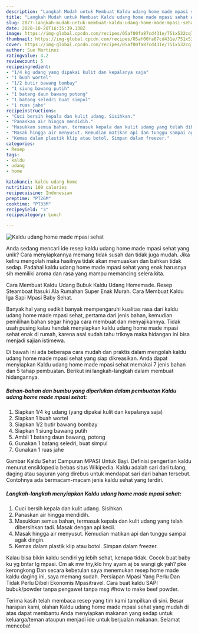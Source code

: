 ```yaml
---
description: "Langkah Mudah untuk Membuat Kaldu udang home made mpasi sehat Anti Gagal"
title: "Langkah Mudah untuk Membuat Kaldu udang home made mpasi sehat Anti Gagal"
slug: 2077-langkah-mudah-untuk-membuat-kaldu-udang-home-made-mpasi-sehat-anti-gagal
date: 2020-10-20T16:35:39.138Z
image: https://img-global.cpcdn.com/recipes/05af00fa87cd431e/751x532cq70/kaldu-udang-home-made-mpasi-sehat-foto-resep-utama.jpg
thumbnail: https://img-global.cpcdn.com/recipes/05af00fa87cd431e/751x532cq70/kaldu-udang-home-made-mpasi-sehat-foto-resep-utama.jpg
cover: https://img-global.cpcdn.com/recipes/05af00fa87cd431e/751x532cq70/kaldu-udang-home-made-mpasi-sehat-foto-resep-utama.jpg
author: Sue Martinez
ratingvalue: 4.2
reviewcount: 5
recipeingredient:
- "1/4 kg udang yang dipakai kulit dan kepalanya saja"
- "1 buah wortel"
- "1/2 butir bawang bombay"
- "1 siung bawang putih"
- "1 batang daun bawang potong"
- "1 batang seledri buat simpul"
- "1 ruas jahe"
recipeinstructions:
- "Cuci bersih kepala dan kulit udang. Sisihkan."
- "Panaskan air hingga mendidih."
- "Masukkan semua bahan, termasuk kepala dan kulit udang yang telah dibersihkan tadi. Masak dengan api kecil."
- "Masak hingga air menyusut. Kemudian matikan api dan tunggu sampai agak dingin."
- "Kemas dalam plastik klip atau botol. Simpan dalam freezer."
categories:
- Resep
tags:
- kaldu
- udang
- home

katakunci: kaldu udang home 
nutrition: 109 calories
recipecuisine: Indonesian
preptime: "PT26M"
cooktime: "PT33M"
recipeyield: "3"
recipecategory: Lunch

---
```



![Kaldu udang home made mpasi sehat](https://img-global.cpcdn.com/recipes/05af00fa87cd431e/751x532cq70/kaldu-udang-home-made-mpasi-sehat-foto-resep-utama.jpg)

Anda sedang mencari ide resep kaldu udang home made mpasi sehat yang unik? Cara menyiapkannya memang tidak susah dan tidak juga mudah. Jika keliru mengolah maka hasilnya tidak akan memuaskan dan bahkan tidak sedap. Padahal kaldu udang home made mpasi sehat yang enak harusnya sih memiliki aroma dan rasa yang mampu memancing selera kita.

Cara Membuat Kaldu Udang Bubuk Kaldu Udang Homemade. Resep Steamboat Itasuki Ala Rumahan Super Enak Murah. Cara Membuat Kaldu Iga Sapi Mpasi Baby Sehat.

Banyak hal yang sedikit banyak mempengaruhi kualitas rasa dari kaldu udang home made mpasi sehat, pertama dari jenis bahan, kemudian pemilihan bahan segar hingga cara membuat dan menyajikannya. Tidak usah pusing kalau hendak menyiapkan kaldu udang home made mpasi sehat enak di rumah, karena asal sudah tahu triknya maka hidangan ini bisa menjadi sajian istimewa.


Di bawah ini ada beberapa cara mudah dan praktis dalam mengolah kaldu udang home made mpasi sehat yang siap dikreasikan. Anda dapat menyiapkan Kaldu udang home made mpasi sehat memakai 7 jenis bahan dan 5 tahap pembuatan. Berikut ini langkah-langkah dalam membuat hidangannya.

<!--inarticleads1-->

##### Bahan-bahan dan bumbu yang diperlukan dalam pembuatan Kaldu udang home made mpasi sehat:

1. Siapkan 1/4 kg udang (yang dipakai kulit dan kepalanya saja)
1. Siapkan 1 buah wortel
1. Siapkan 1/2 butir bawang bombay
1. Siapkan 1 siung bawang putih
1. Ambil 1 batang daun bawang, potong
1. Gunakan 1 batang seledri, buat simpul
1. Gunakan 1 ruas jahe


Gambar Kaldu Sehat Campuran MPASI Untuk Bayi. Definisi pengertian kaldu menurut ensiklopedia bebas situs Wikipedia. Kaldu adalah sari dari tulang, daging atau sayuran yang direbus untuk mendapat sari dari bahan tersebut. Contohnya ada bermacam-macam jenis kaldu sehat yang terdiri. 

<!--inarticleads2-->

##### Langkah-langkah menyiapkan Kaldu udang home made mpasi sehat:

1. Cuci bersih kepala dan kulit udang. Sisihkan.
1. Panaskan air hingga mendidih.
1. Masukkan semua bahan, termasuk kepala dan kulit udang yang telah dibersihkan tadi. Masak dengan api kecil.
1. Masak hingga air menyusut. Kemudian matikan api dan tunggu sampai agak dingin.
1. Kemas dalam plastik klip atau botol. Simpan dalam freezer.


Kalau bisa bikin kaldu sendiri yg lebih sehat, kenapa tidak. Cocok buat baby ku yg bntar lg mpasi. Cm ak mw tny,klo hny ayam aj bs wangi gk yah? pke kerongkong Dan secara kebetulan saya menemukan resep home made kaldu daging ini, saya memang sudah. Persiapan Mpasi Yang Perlu Dan Tidak Perlu Dibeli Ekonomis Mpasitravel. Cara buat kaldu SAPI bubuk/powder tanpa pengawet tanpa msg #how to make beef powder. 

Terima kasih telah membaca resep yang tim kami tampilkan di sini. Besar harapan kami, olahan Kaldu udang home made mpasi sehat yang mudah di atas dapat membantu Anda menyiapkan makanan yang sedap untuk keluarga/teman ataupun menjadi ide untuk berjualan makanan. Selamat mencoba!
